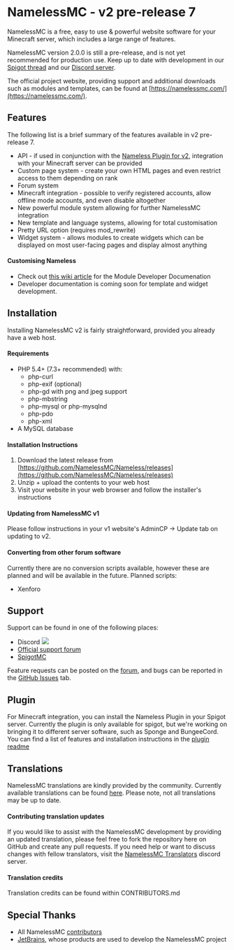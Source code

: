 # NamelessMC - v2 pre-release 7
NamelessMC is a free, easy to use & powerful website software for your Minecraft server, which includes a large range of features.

NamelessMC version 2.0.0 is still a pre-release, and is not yet recommended for production use. Keep up to date with development in our [Spigot thread](https://www.spigotmc.org/threads/nameless-minecraft-website-software.34810) and our [Discord server](https://discord.gg/k8J97xf).

The official project website, providing support and additional downloads such as modules and templates, can be found at [https://namelessmc.com/](https://namelessmc.com/).

## Features
The following list is a brief summary of the features available in v2 pre-release 7.
- API - if used in conjunction with the [Nameless Plugin for v2](https://www.spigotmc.org/resources/nameless-plugin-for-v2.59032/), integration with your Minecraft server can be provided
- Custom page system - create your own HTML pages and even restrict access to them depending on rank
- Forum system
- Minecraft integration - possible to verify registered accounts, allow offline mode accounts, and even disable altogether
- New powerful module system allowing for further NamelessMC integration
- New template and language systems, allowing for total customisation
- Pretty URL option (requires mod_rewrite)
- Widget system - allows modules to create widgets which can be displayed on most user-facing pages and display almost anything

#### Customising Nameless
- Check out [this wiki article](https://github.com/NamelessMC/Nameless/wiki/Nameless-2.0-Module-Developer-Documentation) for the Module Developer Documenation
- Developer documentation is coming soon for template and widget development.

## Installation
Installing NamelessMC v2 is fairly straightforward, provided you already have a web host.

#### Requirements
- PHP 5.4+ (7.3+ recommended) with:
    - php-curl
    - php-exif (optional)
    - php-gd with png and jpeg support
    - php-mbstring
    - php-mysql or php-mysqlnd
    - php-pdo
    - php-xml
- A MySQL database

#### Installation Instructions
1) Download the latest release from [https://github.com/NamelessMC/Nameless/releases](https://github.com/NamelessMC/Nameless/releases)
2) Unzip + upload the contents to your web host
3) Visit your website in your web browser and follow the installer's instructions

#### Updating from NamelessMC v1
Please follow instructions in your v1 website's AdminCP -> Update tab on updating to v2.

#### Converting from other forum software
Currently there are no conversion scripts available, however these are planned and will be available in the future.
Planned scripts:
- Xenforo

## Support
Support can be found in one of the following places:
- Discord [<img src="https://discordapp.com/api/guilds/246705793066467328/widget.png?style=shield">](https://discord.gg/QWdS9CB)
- [Official support forum](https://namelessmc.com/forum)
- [SpigotMC](https://www.spigotmc.org/threads/nameless-minecraft-website-software.34810/)

Feature requests can be posted on the [forum](https://namelessmc.com/forum/view/7-web-feature-requests/), and bugs can be reported in the [GitHub Issues](https://github.com/NamelessMC/Nameless/issues) tab.

## Plugin
For Minecraft integration, you can install the Nameless Plugin in your Spigot server. Currently the plugin is only available for spigot, but we're working on bringing it to different server software, such as Sponge and BungeeCord. You can find a list of features and installation instructions in the [plugin readme](https://github.com/NamelessMC/Nameless-Plugin/blob/master/README.md)

## Translations
NamelessMC translations are kindly provided by the community. Currently available translations can be found [here](https://github.com/NamelessMC/Nameless/tree/v2/custom/languages). Please note, not all translations may be up to date.

#### Contributing translation updates
If you would like to assist with the NamelessMC development by providing an updated translation, please feel free to fork the repository here on GitHub and create any pull requests. If you need help or want to discuss changes with fellow translators, visit the [NamelessMC Translators](https://discord.gg/7Dku3fE) discord server.

#### Translation credits
Translation credits can be found within CONTRIBUTORS.md

## Special Thanks
- All NamelessMC [contributors](https://github.com/NamelessMC/Nameless/graphs/contributors)
- [JetBrains](https://www.jetbrains.com/), whose products are used to develop the NamelessMC project
